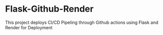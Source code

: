 # Flask-Github-Render
This project deploys CI/CD Pipeling through Github actions using Flask and Render for Deployment
